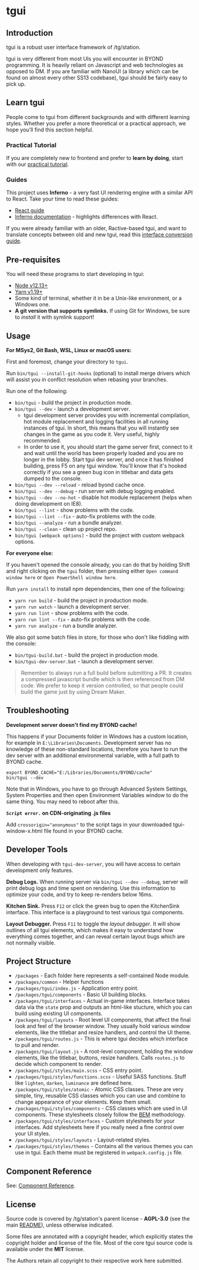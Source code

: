 # tgui

## Introduction

tgui is a robust user interface framework of /tg/station.

tgui is very different from most UIs you will encounter in BYOND programming.
It is heavily reliant on Javascript and web technologies as opposed to DM.
If you are familiar with NanoUI (a library which can be found on almost
every other SS13 codebase), tgui should be fairly easy to pick up.

## Learn tgui

People come to tgui from different backgrounds and with different
learning styles. Whether you prefer a more theoretical or a practical
approach, we hope you’ll find this section helpful.

### Practical Tutorial

If you are completely new to frontend and prefer to **learn by doing**,
start with our [practical tutorial](docs/tutorial-and-examples.md).

### Guides

This project uses **Inferno** - a very fast UI rendering engine with a similar
API to React. Take your time to read these guides:

- [React guide](https://reactjs.org/docs/hello-world.html)
- [Inferno documentation](https://infernojs.org/docs/guides/components) -
highlights differences with React.

If you were already familiar with an older, Ractive-based tgui, and want
to translate concepts between old and new tgui, read this
[interface conversion guide](docs/converting-old-tgui-interfaces.md).

## Pre-requisites

You will need these programs to start developing in tgui:

- [Node v12.13+](https://nodejs.org/en/download/)
- [Yarn v1.19+](https://yarnpkg.com/en/docs/install)
- Some kind of terminal, whether it in be a Unix-like environment, or a Windows one.
- **A git version that supports symlinks.** If using Git for Windows, be sure to *install* it with symlink support!

## Usage

**For MSys2, Git Bash, WSL, Linux or macOS users:**

First and foremost, change your directory to `tgui`.

Run `bin/tgui --install-git-hooks` (optional) to install merge drivers
which will assist you in conflict resolution when rebasing your branches.

Run one of the following:

- `bin/tgui` - build the project in production mode.
- `bin/tgui --dev` - launch a development server.
  - tgui development server provides you with incremental compilation,
  hot module replacement and logging facilities in all running instances
  of tgui. In short, this means that you will instantly see changes in the
  game as you code it. Very useful, highly recommended.
  - In order to use it, you should start the game server first, connect to it
  and wait until the world has been properly loaded and you are no longer
  in the lobby. Start tgui dev server, and once it has finished building,
  press F5 on any tgui window. You'll know that it's hooked correctly if
  you see a green bug icon in titlebar and data gets dumped to the console.
- `bin/tgui --dev --reload` - reload byond cache once.
- `bin/tgui --dev --debug` - run server with debug logging enabled.
- `bin/tgui --dev --no-hot` - disable hot module replacement (helps when
doing development on IE8).
- `bin/tgui --lint` - show problems with the code.
- `bin/tgui --lint --fix` - auto-fix problems with the code.
- `bin/tgui --analyze` - run a bundle analyzer.
- `bin/tgui --clean` - clean up project repo.
- `bin/tgui [webpack options]` - build the project with custom webpack
options.

**For everyone else:**

If you haven't opened the console already, you can do that by holding
Shift and right clicking on the `tgui` folder, then pressing
either `Open command window here` or `Open PowerShell window here`.

Run `yarn install` to install npm dependencies, then one of the following:

- `yarn run build` - build the project in production mode.
- `yarn run watch` - launch a development server.
- `yarn run lint` - show problems with the code.
- `yarn run lint --fix` - auto-fix problems with the code.
- `yarn run analyze` - run a bundle analyzer.

We also got some batch files in store, for those who don't like fiddling
with the console:

- `bin/tgui-build.bat` - build the project in production mode.
- `bin/tgui-dev-server.bat` - launch a development server.

> Remember to always run a full build before submitting a PR. It creates
> a compressed javascript bundle which is then referenced from DM code.
> We prefer to keep it version controlled, so that people could build the
> game just by using Dream Maker.

## Troubleshooting

**Development server doesn't find my BYOND cache!**

This happens if your Documents folder in Windows has a custom location, for
example in `E:\Libraries\Documents`. Development server has no knowledge
of these non-standard locations, therefore you have to run the dev server
with an additional environmental variable, with a full path to BYOND cache.

```
export BYOND_CACHE="E:/Libraries/Documents/BYOND/cache"
bin/tgui --dev
```

Note that in Windows, you have to go through Advanced System Settings,
System Properties and then open Environment Variables window to do the
same thing. You may need to reboot after this.

**`Script error.` on CDN-originating .js files**

Add `crossorigin="anonymous"` to the script tags in your downloaded tgui-window-x.html file found in your BYOND cache.

## Developer Tools

When developing with `tgui-dev-server`, you will have access to certain
development only features.

**Debug Logs.**
When running server via `bin/tgui --dev --debug`, server will print debug
logs and time spent on rendering. Use this information to optimize your
code, and try to keep re-renders below 16ms.

**Kitchen Sink.**
Press `F12` or click the green bug to open the KitchenSink interface. This interface is a
playground to test various tgui components.

**Layout Debugger.**
Press `F11` to toggle the *layout debugger*. It will show outlines of
all tgui elements, which makes it easy to understand how everything comes
together, and can reveal certain layout bugs which are not normally visible.

## Project Structure

- `/packages` - Each folder here represents a self-contained Node module.
- `/packages/common` - Helper functions
- `/packages/tgui/index.js` - Application entry point.
- `/packages/tgui/components` - Basic UI building blocks.
- `/packages/tgui/interfaces` - Actual in-game interfaces.
Interface takes data via the `state` prop and outputs an html-like stucture,
which you can build using existing UI components.
- `/packages/tgui/layouts` - Root level UI components, that affect the final
look and feel of the browser window. They usually hold various window
elements, like the titlebar and resize handlers, and control the UI theme.
- `/packages/tgui/routes.js` - This is where tgui decides which interface to
pull and render.
- `/packages/tgui/layout.js` - A root-level component, holding the
window elements, like the titlebar, buttons, resize handlers. Calls
`routes.js` to decide which component to render.
- `/packages/tgui/styles/main.scss` - CSS entry point.
- `/packages/tgui/styles/functions.scss` - Useful SASS functions.
Stuff like `lighten`, `darken`, `luminance` are defined here.
- `/packages/tgui/styles/atomic` - Atomic CSS classes.
These are very simple, tiny, reusable CSS classes which you can use and
combine to change appearance of your elements. Keep them small.
- `/packages/tgui/styles/components` - CSS classes which are used
in UI components. These stylesheets closely follow the
[BEM](https://en.bem.info/methodology/) methodology.
- `/packages/tgui/styles/interfaces` - Custom stylesheets for your interfaces.
Add stylesheets here if you really need a fine control over your UI styles.
- `/packages/tgui/styles/layouts` - Layout-related styles.
- `/packages/tgui/styles/themes` - Contains all the various themes you can
use in tgui. Each theme must be registered in `webpack.config.js` file.

## Component Reference

See: [Component Reference](docs/component-reference.md).

## License

Source code is covered by /tg/station's parent license - **AGPL-3.0**
(see the main [README](https://github.com/tgstation/tgstation/blob/master/README.md)), unless otherwise indicated.

Some files are annotated with a copyright header, which explicitly states
the copyright holder and license of the file. Most of the core tgui
source code is available under the **MIT** license.

The Authors retain all copyright to their respective work here submitted.
